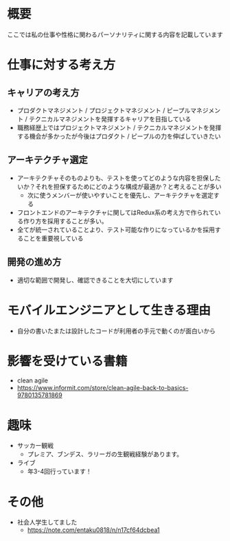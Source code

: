 # 概要
ここでは私の仕事や性格に関わるパーソナリティに関する内容を記載しています

# 仕事に対する考え方
## キャリアの考え方
  - プロダクトマネジメント / プロジェクトマネジメント / ピープルマネジメント / テクニカルマネジメントを発揮するキャリアを目指している
   - 職務経歴上ではプロジェクトマネジメント / テクニカルマネジメントを発揮する機会が多かったが今後はプロダクト / ピープルの力を伸ばしていきたい

## アーキテクチャ選定
  - アーキテクチャそのものよりも、テストを使ってどのような内容を担保したいか？それを担保するためにどのような構成が最適か？と考えることが多い
    - 次に使うメンバーが使いやすいことを優先し、アーキテクチャを選定する
  - フロントエンドのアーキテクチャに関してはRedux系の考え方で作られている作り方を採用することが多い。
  - 全てが統一されていることより、テスト可能な作りになっているかを採用することを重要視している

## 開発の進め方
 - 適切な範囲で開発し、確認できることを大切にしています

# モバイルエンジニアとして生きる理由
 - 自分の書いたまたは設計したコードが利用者の手元で動くのが面白いから



# 影響を受けている書籍
 - clean agile
  - https://www.informit.com/store/clean-agile-back-to-basics-9780135781869
 


# 趣味
- サッカー観戦
    - プレミア、ブンデス、ラリーガの生観戦経験があります。
- ライブ
    - 年3-4回行っています！


# その他
- 社会人学生してました
    - https://note.com/entaku0818/n/n17cf64dcbea1
